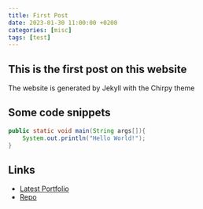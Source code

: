 ```yaml
---
title: First Post
date: 2023-01-30 11:00:00 +0200
categories: [misc]
tags: [test]
---
```



## This is the first post on this website

The website is generated by Jekyll with the Chirpy theme

## Some code snippets

```java
public static void main(String args[]){
    System.out.println("Hello World!");
}
```

## Links

* [Latest Portfolio](https://kdesp73.github.io/Portfolio/)
* [Repo](https://github.com/KDesp73/Docs/)
